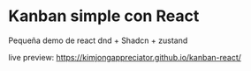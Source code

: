 # Kanban simple con React
Pequeña demo de react dnd + Shadcn + zustand

live preview: https://kimjongappreciator.github.io/kanban-react/